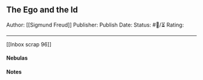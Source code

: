 ## The Ego and the Id

Author: [[Sigmund Freud]]
Publisher:
Publish Date:
Status: #💫/⏳ 
Rating:

___

[[Inbox scrap 96]]

#### Nebulas



#### Notes

